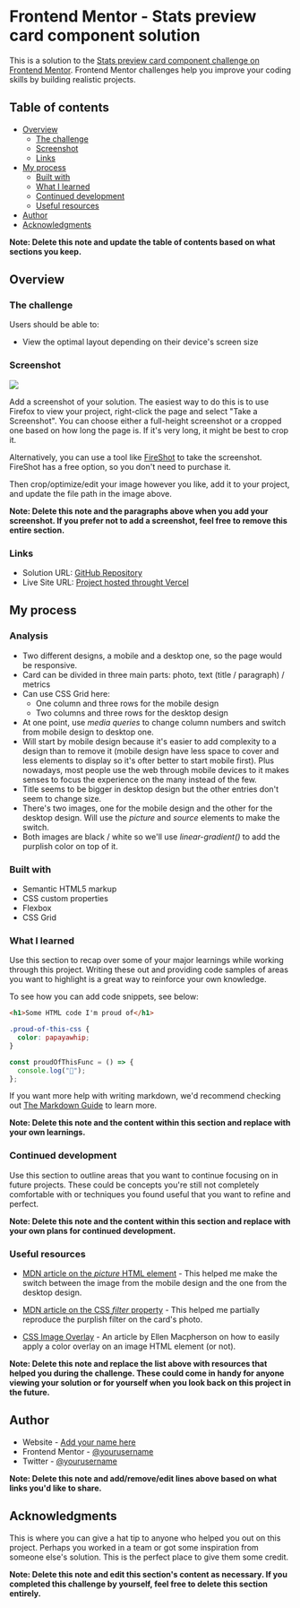# Frontend Mentor - Stats preview card component solution

This is a solution to the [Stats preview card component challenge on Frontend Mentor](https://www.frontendmentor.io/challenges/stats-preview-card-component-8JqbgoU62). Frontend Mentor challenges help you improve your coding skills by building realistic projects.

## Table of contents

- [Overview](#overview)
  - [The challenge](#the-challenge)
  - [Screenshot](#screenshot)
  - [Links](#links)
- [My process](#my-process)
  - [Built with](#built-with)
  - [What I learned](#what-i-learned)
  - [Continued development](#continued-development)
  - [Useful resources](#useful-resources)
- [Author](#author)
- [Acknowledgments](#acknowledgments)

**Note: Delete this note and update the table of contents based on what sections you keep.**

## Overview

### The challenge

Users should be able to:

- View the optimal layout depending on their device's screen size

### Screenshot

![](./screenshot.jpg)

Add a screenshot of your solution. The easiest way to do this is to use Firefox to view your project, right-click the page and select "Take a Screenshot". You can choose either a full-height screenshot or a cropped one based on how long the page is. If it's very long, it might be best to crop it.

Alternatively, you can use a tool like [FireShot](https://getfireshot.com/) to take the screenshot. FireShot has a free option, so you don't need to purchase it.

Then crop/optimize/edit your image however you like, add it to your project, and update the file path in the image above.

**Note: Delete this note and the paragraphs above when you add your screenshot. If you prefer not to add a screenshot, feel free to remove this entire section.**

### Links

- Solution URL: [GitHub Repository](https://github.com/joanFaseDev/preview-card)
- Live Site URL: [Project hosted throught Vercel](https://preview-card-phi.vercel.app/)

## My process

### Analysis

- Two different designs, a mobile and a desktop one, so the page would be responsive.
- Card can be divided in three main parts: photo, text (title &sol; paragraph) &sol; metrics
- Can use CSS Grid here:
  - One column and three rows for the mobile design
  - Two columns and three rows for the desktop design
- At one point, use _media queries_ to change column numbers and switch from mobile design to desktop one.
- Will start by mobile design because it's easier to add complexity to a design than to remove it (mobile design have less space to cover and less elements to display so it's ofter better to start mobile first). Plus nowadays, most people use the web through mobile devices to it makes senses to focus the experience on the many instead of the few.
- Title seems to be bigger in desktop design but the other entries don't seem to change size.
- There's two images, one for the mobile design and the other for the desktop design. Will use the _picture_ and _source_ elements to make the switch.
- Both images are black &sol; white so we'll use _linear-gradient()_ to add the purplish color on top of it.

### Built with

- Semantic HTML5 markup
- CSS custom properties
- Flexbox
- CSS Grid

### What I learned

Use this section to recap over some of your major learnings while working through this project. Writing these out and providing code samples of areas you want to highlight is a great way to reinforce your own knowledge.

To see how you can add code snippets, see below:

```html
<h1>Some HTML code I'm proud of</h1>
```

```css
.proud-of-this-css {
  color: papayawhip;
}
```

```js
const proudOfThisFunc = () => {
  console.log("🎉");
};
```

If you want more help with writing markdown, we'd recommend checking out [The Markdown Guide](https://www.markdownguide.org/) to learn more.

**Note: Delete this note and the content within this section and replace with your own learnings.**

### Continued development

Use this section to outline areas that you want to continue focusing on in future projects. These could be concepts you're still not completely comfortable with or techniques you found useful that you want to refine and perfect.

**Note: Delete this note and the content within this section and replace with your own plans for continued development.**

### Useful resources

- [MDN article on the _picture_ HTML element](https://developer.mozilla.org/en-US/docs/Web/HTML/Element/picture) - This helped me make the switch between the image from the mobile design and the one from the desktop design.

- [MDN article on the CSS _filter_ property](https://developer.mozilla.org/en-US/docs/Web/CSS/filter) - This helped me partially reproduce the purplish filter on the card's photo.

- [CSS Image Overlay](https://dev.to/ellen_dev/two-ways-to-achieve-an-image-colour-overlay-with-css-eio) - An article by Ellen Macpherson on how to easily apply a color overlay on an image HTML element (or not).

**Note: Delete this note and replace the list above with resources that helped you during the challenge. These could come in handy for anyone viewing your solution or for yourself when you look back on this project in the future.**

## Author

- Website - [Add your name here](https://www.your-site.com)
- Frontend Mentor - [@yourusername](https://www.frontendmentor.io/profile/yourusername)
- Twitter - [@yourusername](https://www.twitter.com/yourusername)

**Note: Delete this note and add/remove/edit lines above based on what links you'd like to share.**

## Acknowledgments

This is where you can give a hat tip to anyone who helped you out on this project. Perhaps you worked in a team or got some inspiration from someone else's solution. This is the perfect place to give them some credit.

**Note: Delete this note and edit this section's content as necessary. If you completed this challenge by yourself, feel free to delete this section entirely.**

